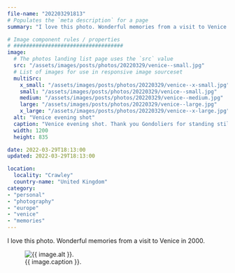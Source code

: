 ```yaml
---
file-name: "202203291813"
# Populates the `meta description` for a page
summary: "I love this photo. Wonderful memories from a visit to Venice in 2000."

# Image component rules / properties
# ###################################
image:
  # The photos landing list page uses the `src` value
  src: "/assets/images/posts/photos/20220329/venice--small.jpg"
  # List of images for use in responsive image sourceset
  multiSrc:
    x_small: "/assets/images/posts/photos/20220329/venice--x-small.jpg"
    small: "/assets/images/posts/photos/20220329/venice--small.jpg"
    medium: "/assets/images/posts/photos/20220329/venice--medium.jpg"
    large: "/assets/images/posts/photos/20220329/venice--large.jpg"
    x_large: "/assets/images/posts/photos/20220329/venice--x-large.jpg"
  alt: "Venice evening shot"
  caption: "Venice evening shot. Thank you Gondoliers for standing still"
  width: 1200
  height: 835

date: 2022-03-29T18:13:00
updated: 2022-03-29T18:13:00

location:
  locality: "Crawley"
  country-name: "United Kingdom"
category:
- "personal"
- "photography"
- "europe"
- "venice"
- "memories"
---
```


I love this photo. Wonderful memories from a visit to Venice in 2000.

<figure class="flow">
	<img src="{{ image.multiSrc.medium }}"
    srcset="{{ image.multiSrc.x_small }} 320w,
							{{ image.multiSrc.small }} 600w,
							{{ image.multiSrc.medium }} 768w,
							{{ image.multiSrc.large }} 1024w,
							{{ image.multiSrc.x_large }} 1200w"
    sizes="(min-width: 20em) 100vw"
    alt="{{ image.alt }}."
    width="{{ image.width }}"
    height="{{ image.height }}"
    loading="lazy"
    decoding="async"
    class="shadow">
	<figcaption>{{ image.caption }}.</figcaption>
</figure>
